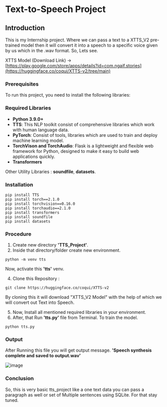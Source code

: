 # Text-to-Speech Project

## Introduction

This is my Internship project. Where we can pass a text to a XTTS_V2 pre-trained model then it will convert it into a speech to a specific voice given by us which in the .wav format.
So, Lets see.

XTTS Model (Download Link) -> [https://play.google.com/store/apps/details?id=com.ngaif.stories](https://huggingface.co/coqui/XTTS-v2/tree/main)

### Prerequisites
To run this project, you need to install the following libraries:
### Required Libraries

- **Python 3.9.0+**
- **TTS**: This NLP toolkit consist of comprehensive libraries which work with human language data.
- **PyTorch**: Consist of tools, libraries which are used to train and deploy machine learning model.
- **TorchVison and TorchAudio**: Flask is a lightweight and flexible web framework for Python, designed to make it easy to build web applications quickly.
- **Transformers**

Other Utility Libraries : **soundfile**, **datasets**.

### Installation

   ```
   pip install TTS
   pip install torch==2.1.0
   pip install torchvision==0.16.0
   pip install torchaudio==2.1.0
   pip install transformers
   pip install soundfile
   pip install datasets
   ```

### Procedure

1.   Create new directory **'TTS_Project'**.
2.   Inside that directory/folder create new environment.
   
   ```
   python -m venv tts
   ```

  Now, activate this **'tts'** venv.
  
4.   Clone this Repository :

   ```
   git clone https://huggingface.co/coqui/XTTS-v2
   ```
   By cloning this it will download "XTTS_V2 Model" with the help of which we will convert out Text into Speech.

5.   Now, Install all mentioned required libraries in your environment.
6.   After, that Run **'tts.py'** file from Terminal. To train the model.
   ```
   python tts.py
   ```

### Output

After Running this file you will get output message.
     **'Speech synthesis complete and saved to output.wav'**

![image](https://github.com/user-attachments/assets/b1efcc67-a8a3-4444-8952-5f8235a8737e)

### Conclusion

So, this is very basic tts_project like a one text data you can pass a paragraph as well or set of Multiple sentences using SQLite.
For that stay tuned.





